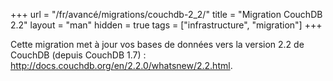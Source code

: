 +++
url = "/fr/avancé/migrations/couchdb-2_2/"
title = "Migration CouchDB 2.2"
layout = "man"
hidden = true
tags = ["infrastructure", "migration"]
+++

Cette migration met à jour vos bases de données vers la version 2.2 de CouchDB (depuis CouchDB 1.7) : http://docs.couchdb.org/en/2.2.0/whatsnew/2.2.html.
